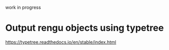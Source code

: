 work in progress

# Output rengu objects using typetree

https://typetree.readthedocs.io/en/stable/index.html


